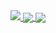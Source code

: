 <a href="https://github.com/JonnyBoy2000">
  <img align-"top" src="https://github-readme-stats.vercel.app/api?username=JonnyBoy2000&show_icons=true&theme=tokyonight&hide_border=true" />
</a>
<a href="https://github.com/JonnyBoy2000">
  <img align="center" src="https://github-readme-stats.vercel.app/api/top-langs/?username=JonnyBoy2000&layout=compact&show_icons=true&theme=tokyonight&hide_border=true" />
</a>
<a href="https://github.com/JonnyBoy2000/Kira-Public">
  <img align="center" src="https://github-readme-stats.vercel.app/api/pin/?username=JonnyBoy2000&repo=Kira-Public&show_icons=true&theme=tokyonight&hide_border=true" />
</a>
